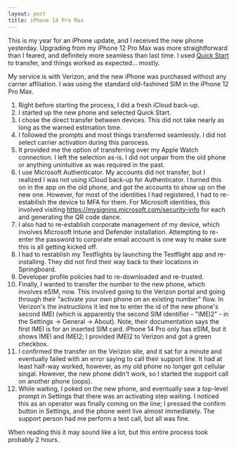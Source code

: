 ```yaml
---
layout: post
title: iPhone 14 Pro Max
---
```


This is my year for an iPhone update, and I received the new phone yesterday. Upgrading from my iPhone 12 Pro Max was more straightforward than I feared, and definitely more seamless than last time. I used [Quick Start](https://support.apple.com/guide/iphone/turn-on-and-set-up-iphone-iph1fd7e482f/ios) to transfer, and things worked as expected... mostly.

My service is with Verizon, and the new iPhone was purchased without any carrier affiliation. I was using the standard old-fashined SIM in the iPhone 12 Pro Max.

1. Right before starting the process, I did a fresh iCloud back-up.
1. I started up the new phone and selected Quick Start.
1. I chose the direct transfer between devices. This did not take nearly as long as the warned estimation time.
1. I followed the prompts and most things transferred seamlessly. I did not select carrier activation during this parocess.
1. It provided me the option of transferring over my Apple Watch connection. I left the selection as-is. I did not unpair from the old phone or anything unintuitive as was required in the past.
1. I use Microsoft Authenticator. My accounts did not transfer, but I realized I was not using iCloud back-up for Authenticator. I turned this on in the app on the old phone, and got the accounts to show up on the new one. However, for most of the identities I had registered, I had to re-estabilish the device to MFA for them. For Microsoft identities, this involved visiting https://mysignins.microsoft.com/security-info for each and generating the QR code dance.
1. I also had to re-establish corporate management of my device, which involves Microsoft Intune and Defender installation. Attempting to re-enter the password to corporate email account is one way to make sure this is all getting kicked off.
1. I had to restablish my Testflights by launching the Testflight app and re-installing. They did not find their way back to their locations in Springboard.
1. Developer profile policies had to re-downloaded and re-trusted.
1. Finally, I wanted to transfer the number to the new phone, which involves eSIM, now. This involved going to the Verizon portal and going through their "activate your own phone on an existing number" flow. In Verizon's the instructions it led me to enter the id of the new phone's second IMEI (which is apparently the second SIM identifier - "IMEI2" - in the Settings -> General -> About). Note, their documentation says the first IMEI is for an inserted SIM card. iPhone 14 Pro only has eSIM, but it shows IMEI and IMEI2; I provided IMEI2 to Verizon and got a green checkbox.
1. I confirmed the transfer on the Verizon site, and it sat for a minute and eventually failed with an error saying to call their support line. It had at least half-way worked, however, as my old phone no longer got cellular singal. However, the new phone didn't work, so I started the support call on another phone (oops).
1. While waiting, I poked on the new phone, and eventually saw a top-level prompt in Settings that there was an activating step waiting. I noticed this as an operator was finally coming on the line; I pressed the confirm button in Settings, and the phone went live almost immediately. The support person had me perform a test call, but all was fine.

When reading this it may sound like a lot, but this entire process took probably 2 hours.